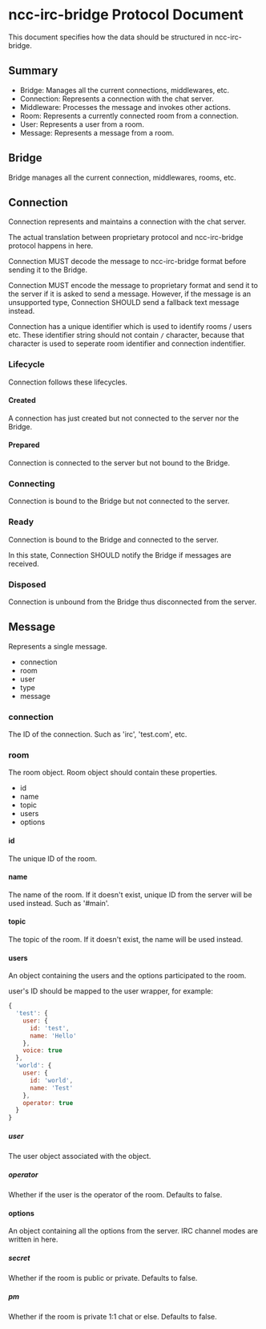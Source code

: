 ncc-irc-bridge Protocol Document
================================

This document specifies how the data should be structured in ncc-irc-bridge.

Summary
-------

- Bridge: Manages all the current connections, middlewares, etc.
- Connection: Represents a connection with the chat server.
- Middleware: Processes the message and invokes other actions.
- Room: Represents a currently connected room from a connection.
- User: Represents a user from a room.
- Message: Represents a message from a room.

Bridge
------

Bridge manages all the current connection, middlewares, rooms, etc.

Connection
----------

Connection represents and maintains a connection with the chat server.

The actual translation between proprietary protocol and ncc-irc-bridge
protocol happens in here.

Connection MUST decode the message to ncc-irc-bridge format before sending it to
the Bridge.

Connection MUST encode the message to proprietary format and send it to the
server if it is asked to send a message. However, if the message is an
unsupported type, Connection SHOULD send a fallback text message instead.

Connection has a unique identifier which is used to identify rooms / users
etc. These identifier string should not contain `/` character, because that
character is used to seperate room identifier and connection indentifier.

### Lifecycle

Connection follows these lifecycles.

#### Created

A connection has just created but not connected to the server nor the Bridge.

#### Prepared

Connection is connected to the server but not bound to the Bridge.

### Connecting

Connection is bound to the Bridge but not connected to the server.

### Ready

Connection is bound to the Bridge and connected to the server.

In this state, Connection SHOULD notify the Bridge if messages are received.

### Disposed

Connection is unbound from the Bridge thus disconnected from the server.

Message
-------

Represents a single message.

- connection
- room
- user
- type
- message

### connection

The ID of the connection. Such as 'irc', 'test.com', etc.

### room

The room object. Room object should contain these properties.

- id
- name
- topic
- users
- options

#### id

The unique ID of the room.

#### name

The name of the room. If it doesn't exist, unique ID from the server will
be used instead. Such as '#main'.

#### topic

The topic of the room. If it doesn't exist, the name will be used instead.

#### users

An object containing the users and the options participated to the room.

user's ID should be mapped to the user wrapper, for example:

```js
{
  'test': {
    user: {
      id: 'test',
      name: 'Hello'
    },
    voice: true
  },
  'world': {
    user: {
      id: 'world',
      name: 'Test'
    },
    operator: true
  }
}
```

##### user

The user object associated with the object.

##### operator

Whether if the user is the operator of the room. Defaults to false.

#### options

An object containing all the options from the server. IRC channel modes are
written in here.

##### secret

Whether if the room is public or private. Defaults to false.

##### pm

Whether if the room is private 1:1 chat or else. Defaults to false.

